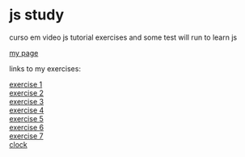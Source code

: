 # js study
 curso em video js tutorial exercises and some test  will run to learn js

<a href='https://kaaffee.github.io/exercicios/'>my page</a>
<p>links to my exercises:</p>
<a href='https://kaaffee.github.io/exercicios/codigos/ex001'>exercise 1</a><br />
<a href='https://kaaffee.github.io/exercicios/codigos/ex002'>exercise 2</a><br />
<a href='https://kaaffee.github.io/exercicios/codigos/ex003'>exercise 3</a><br />
<a href='https://kaaffee.github.io/exercicios/codigos/ex004'>exercise 4</a><br />
<a href='https://kaaffee.github.io/exercicios/codigos/ex005'>exercise 5</a><br />
<a href='https://kaaffee.github.io/exercicios/codigos/ex006'>exercise 6</a><br />
<a href='https://kaaffee.github.io/exercicios/codigos/ex007'>exercise 7</a><br />
<a href='https://kaaffee.github.io/exercicios/codigos/relogio'>clock</a>
